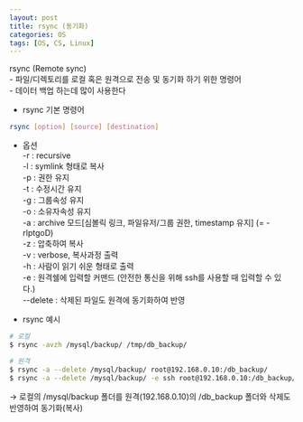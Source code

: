 ```yaml
---
layout: post
title: rsync (동기화)
categories: OS
tags: [OS, CS, Linux]
---
```

rsync (Remote sync)  
\- 파일/디렉토리를 로컬 혹은 원격으로 전송 및 동기화 하기 위한 명령어  
\- 데이터 백업 하는데 많이 사용한다

* rsync 기본 명령어  
```bash
rsync [option] [source] [destination]
```
- 옵션   
-r : recursive  
-l : symlink 형태로 복사  
-p : 권한 유지  
-t : 수정시간 유지  
-g : 그룹속성 유지  
-o : 소유자속성 유지  
-a : archive 모드[심볼릭 링크, 파일유저/그룹 권한, timestamp 유지] (= -rlptgoD)  
-z : 압축하여 복사  
-v : verbose, 복사과정 출력  
-h : 사람이 읽기 쉬운 형태로 출력  
-e : 원격쉘에 입력할 커맨드 (안전한 통신을 위해 ssh를 사용할 때 입력할 수 있다.)  
--delete : 삭제된 파일도 원격에 동기화하여 반영

* rsync 예시  

```bash
# 로컬
$ rsync -avzh /mysql/backup/ /tmp/db_backup/

# 원격
$ rsync -a --delete /mysql/backup/ root@192.168.0.10:/db_backup/
$ rsync -a --delete /mysql/backup/ -e ssh root@192.168.0.10:/db_backup/
```
→ 로컬의 /mysql/backup 폴더를 원격(192.168.0.10)의 /db_backup 폴더와 삭제도 반영하여 동기화(복사)